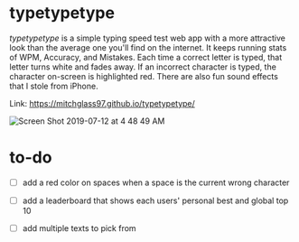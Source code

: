 # typetypetype

*typetypetype* is a simple typing speed test web app with a more attractive look than the average one you'll find on the internet. It keeps running stats of WPM, Accuracy, and Mistakes. Each time a correct letter is typed, that letter turns white and fades away. If an incorrect character is typed, the  character on-screen is highlighted red. There are also fun sound effects that I stole from iPhone.

Link: https://mitchglass97.github.io/typetypetype/

![Screen Shot 2019-07-12 at 4 48 49 AM](https://user-images.githubusercontent.com/52224377/61119411-5d430600-a460-11e9-97de-1c206a98b9bd.png)

# to-do

- [  ] add a red color on spaces when a space is the current wrong character
- [  ] add a leaderboard that shows each users' personal best and global top 10
- [  ] add multiple texts to pick from

